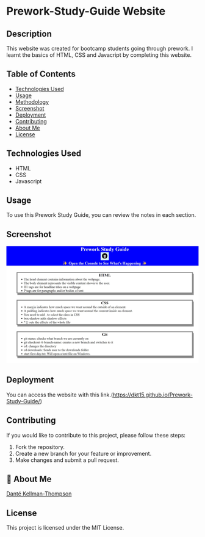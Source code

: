 # Prework-Study-Guide Website

## Description

This website was created for bootcamp students going through prework. I learnt the basics of HTML, CSS and Javacript by completing this website.

## Table of Contents

- [Technologies Used](#technology)
- [Usage](#usage)
- [Methodology](#methodology)
- [Screenshot](#screenshot)
- [Deployment](#deployment)
- [Contributing](#contributing)
- [About Me](#aboutme)
- [License](#license)

## Technologies Used

- HTML
- CSS
- Javascript

## Usage

To use this Prework Study Guide, you can review the notes in each section.

## Screenshot

![Prework Study Guide Image.](/assets/prework-study-guide-img.jpg)

## Deployment

You can access the website with this link.(https://dkt15.github.io/Prework-Study-Guide/)

## Contributing

If you would like to contribute to this project, please follow these steps:

1. Fork the repository.
2. Create a new branch for your feature or improvement.
3. Make changes and submit a pull request.

## 🚀 About Me

[Danté Kellman-Thompson](https://github.com/DKT15)

## License

This project is licensed under the MIT License.

